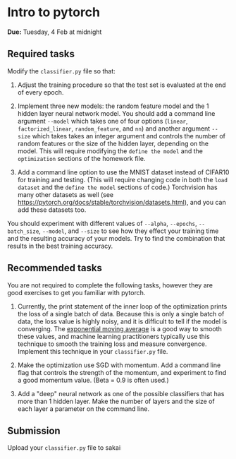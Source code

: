 # Intro to pytorch

**Due:** Tuesday, 4 Feb at midnight

## Required tasks

Modify the `classifier.py` file so that:

1. Adjust the training procedure so that the test set is evaluated at the end of every epoch.

1. Implement three new models: the random feature model and the 1 hidden layer neural network model.
   You should add a command line argument `--model` which takes one of four options
   (`linear`, `factorized_linear`, `random_feature`, and `nn`)
   and another argument `--size` which takes takes an integer argument and controls the number of random features or the size of the hidden layer, depending on the model.
   This will require modifying the `define the model` and the `optimization` sections of the homework file.

1. Add a command line option to use the MNIST dataset instead of CIFAR10 for training and testing.
   (This will require changing code in both the `load dataset` and the `define the model` sections of code.)
   Torchvision has many other datasets as well (see https://pytorch.org/docs/stable/torchvision/datasets.html), and you can add these datasets too.

You should experiment with different values of `--alpha`, `--epochs`, `--batch_size`, `--model`, and `--size` to see how they effect your training time and the resulting accuracy of your models.
Try to find the combination that results in the best training accuracy.

## Recommended tasks

You are not required to complete the following tasks,
however they are good exercises to get you familiar with pytorch.

1. Currently, the print statement of the inner loop of the optimization prints the loss of a single batch of data.
   Because this is only a single batch of data, the loss value is highly noisy, and it is difficult to tell if the model is converging.
   The [exponential moving average](https://en.wikipedia.org/wiki/Moving_average) is a good way to smooth these values,
   and machine learning practitioners typically use this technique to smooth the training loss and measure convergence.
   Implement this technique in your `classifier.py` file.

1. Make the optimization use SGD with momentum.
   Add a command line flag that controls the strength of the momentum,
   and experiment to find a good momentum value.
   (Beta = 0.9 is often used.)

1. Add a "deep" neural network as one of the possible classifiers that has more than 1 hidden layer.
   Make the number of layers and the size of each layer a parameter on the command line.

## Submission

Upload your `classifier.py` file to sakai

